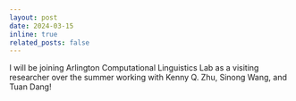 ```yaml
---
layout: post
date: 2024-03-15
inline: true
related_posts: false
---
```


I will be joining Arlington Computational Linguistics Lab as a visiting researcher over the summer working with Kenny Q. Zhu, Sinong Wang, and Tuan Dang!